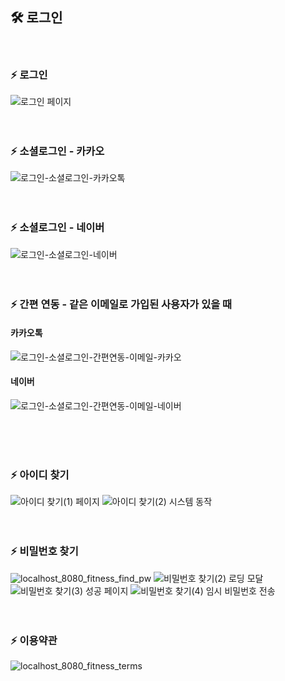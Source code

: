 ## 🛠 로그인
<br>

### ⚡ 로그인
![로그인 페이지](https://github.com/user-attachments/assets/a4e3bc6c-f139-4d69-9ffa-8072473065d6)
<br>
<br>
<br>

### ⚡ 소셜로그인 - 카카오
![로그인-소셜로그인-카카오톡](https://github.com/user-attachments/assets/58423eb5-97e5-4172-b037-6f056d1acb94)
<br>
<br>
<br>

### ⚡ 소셜로그인 - 네이버
![로그인-소셜로그인-네이버](https://github.com/user-attachments/assets/98b09d33-82c0-446d-abd2-bc5daa6c3528)
<br>
<br>
<br>

### ⚡ 간편 연동 - 같은 이메일로 가입된 사용자가 있을 때
#### 카카오톡

![로그인-소셜로그인-간편연동-이메일-카카오](https://github.com/user-attachments/assets/78c00f3f-d260-467a-858b-810bb808213b)

#### 네이버

![로그인-소셜로그인-간편연동-이메일-네이버](https://github.com/user-attachments/assets/8348dae4-9d8f-449e-af7a-5812f5e8a405)

<br>
<br>
<br>

### ⚡ 아이디 찾기
![아이디 찾기(1) 페이지](https://github.com/user-attachments/assets/f2c81b2c-a337-45a4-8980-5127bc87230f)
![아이디 찾기(2) 시스템 동작](https://github.com/user-attachments/assets/5b9c8c6d-670d-4609-8666-5adc2cab26ff)
<br>
<br>
<br>

### ⚡ 비밀번호 찾기
![localhost_8080_fitness_find_pw](https://github.com/user-attachments/assets/eceacb07-05eb-4518-a9ad-906c0b879014)
![비밀번호 찾기(2) 로딩 모달](https://github.com/user-attachments/assets/ac24c74e-6ef0-45d8-9201-3a1110f4775e)
![비밀번호 찾기(3) 성공 페이지](https://github.com/user-attachments/assets/c245adf5-69dd-49a1-8174-a32ce6e0dee0)
![비밀번호 찾기(4) 임시 비밀번호 전송](https://github.com/user-attachments/assets/8759c151-5423-4337-9859-47bb21c6cdb6)
<br>
<br>
<br>

### ⚡ 이용약관
![localhost_8080_fitness_terms](https://github.com/user-attachments/assets/9a5ba5fb-bbca-4194-bbed-92ad4cecfba5)
<br>
<br>
<br>

###
